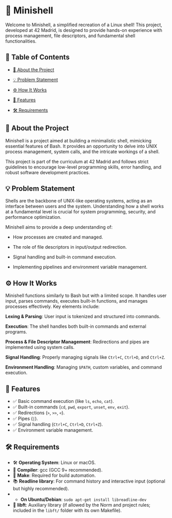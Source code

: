 # 🐚 Minishell

Welcome to Minishell, a simplified recreation of a Linux shell! This project, developed at 42 Madrid, is designed to provide hands-on experience with process management, file descriptors, and fundamental shell functionalities.

## 📜 Table of Contents

- [📖 About the Project](#id1)

- [💡 Problem Statement](#id2)

- [⚙️ How It Works](#id3)

- [🚀 Features](#id4)

- [🛠 Requirements](#id5)

## 📖 About the Project<a name="id1"></a>

Minishell is a project aimed at building a minimalistic shell, mimicking essential features of Bash. It provides an opportunity to delve into UNIX process management, system calls, and the intricate workings of a shell.

This project is part of the curriculum at 42 Madrid and follows strict guidelines to encourage low-level programming skills, error handling, and robust software development practices.

## 💡 Problem Statement

Shells are the backbone of UNIX-like operating systems, acting as an interface between users and the system. Understanding how a shell works at a fundamental level is crucial for system programming, security, and performance optimization.

Minishell aims to provide a deep understanding of:

- How processes are created and managed.

- The role of file descriptors in input/output redirection.

- Signal handling and built-in command execution.

- Implementing pipelines and environment variable management.

## ⚙️ How It Works<a name="id3"></a>

Minishell functions similarly to Bash but with a limited scope. It handles user input, parses commands, executes built-in functions, and manages processes effectively. Key elements include:

**Lexing & Parsing**: User input is tokenized and structured into commands.

**Execution**: The shell handles both built-in commands and external programs.

**Process & File Descriptor Management**: Redirections and pipes are implemented using system calls.

**Signal Handling**: Properly managing signals like `Ctrl+C`, `Ctrl+D`, and `Ctrl+Z`.

**Environment Handling**: Managing `$PATH`, custom variables, and command execution.

## 🚀 Features<a name="id4"></a>

- ✅ Basic command execution (like `ls`, `echo`, `cat`).
- ✅ Built-in commands (`cd`, `pwd`, `export`, `unset`, `env`, `exit`).
- ✅ Redirections (`>`, `>>`, `<`).
- ✅ Pipes (`|`).
- ✅ Signal handling (`Ctrl+C`, `Ctrl+D`, `Ctrl+Z`).
- ✅ Environment variable management.

## 🛠 Requirements

- 🛠️  **Operating System**: Linux or macOS.
- 🔧  **Compiler**: gcc (GCC 9+ recommended).
- 🔗  **Make**: Required for build automation.
- 📚  **Readline library**: For command history and interactive input (optional but highly recommended).
- - **On Ubuntu/Debian**: `sudo apt-get install libreadline-dev`
- 📂  **libft**: Auxiliary library (if allowed by the Norm and project rules; included in the `libft/` folder with its own Makefile).